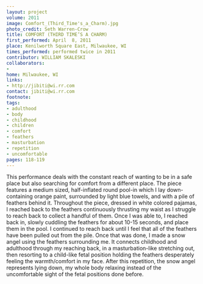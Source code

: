 ```yaml
---
layout: project
volume: 2011
image: Comfort_(Third_Time's_a_Charm).jpg
photo_credit: Seth Warren-Crow
title: COMFORT (THIRD TIME’S A CHARM)
first_performed: April  8, 2011
place: Kenilworth Square East, Milwaukee, WI
times_performed: performed twice in 2011
contributor: WILLIAM SKALESKI
collaborators:
- 
home: Milwaukee, WI
links:
- http://jibiti@wi.rr.com
contact: jibiti@wi.rr.com
footnote: 
tags:
- adulthood
- body
- childhood
- children
- comfort
- feathers
- masturbation
- repetition
- uncomfortable
pages: 118-119
---
```


This performance deals with the constant reach of wanting to be in a safe place but also searching for comfort from a different place. The piece features a medium sized, half-inflated round pool-in which I lay down-containing orange paint, surrounded by light blue towels, and with a pile of feathers behind it. Throughout the piece, dressed in white colored pajamas, I reached back to the feathers continuously thrusting my waist as I struggle to reach back to collect a handful of them. Once I was able to, I reached back in, slowly cuddling the feathers for about 10-15 seconds, and place them in the pool. I continued to reach back until I feel that all of the feathers have been pulled out from the pile. Once that was done, I made a snow angel using the feathers surrounding me. It connects childhood and adulthood through my reaching back, in a masturbation-like stretching out, then resorting to a child-like fetal position holding the feathers desperately feeling the warmth/comfort in my face. After this repetition, the snow angel represents lying down, my whole body relaxing instead of the uncomfortable sight of the fetal positions done before.
